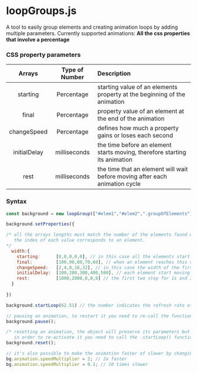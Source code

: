 # loopGroups.js

A tool to easily group elements and creating animation loops by adding multiple parameters.
Currently supported animations: **All the css properties that involve a percentage**


### CSS property parameters

| Arrays        |  Type of Number  |  Description                                                                  |
|:-------------:|:----------------:|:------------------------------------------------------------------------------|
| starting      |  Percentage      |  starting value of an elements property at the beginning of the animation     |
| final         |  Percentage      |  property value of an element at the end of the animation                     |
| changeSpeed   |  Percentage      |  defines how much a property gains or loses each second                       |
| initialDelay  |  milliseconds    |  the time before an element starts moving, therefore starting its animation   |
| rest          |  milliseconds    |  the time that an element will wait before moving after each animation cycle  | 

### Syntax

```javascript
const background = new loopGroup(["#elem1","#elem2",".groupOfElements"]);

background.setProperties({

/* all the arrays lengths must match the number of the elements found with their respective css queries and
   the index of each value corresponds to an element.
*/
  width:{
    starting:      [0,0,0,0,0], // in this case all the elements start with 0% width property
    final:         [100,90,80,70,60], // when an element reaches this value it will restart the animation loop
    changeSpeed:   [2,4,8,16,32], // in this case the width of the first element will gain 2% each second
    initialDelay:  [100,200,300,400,500], // each element start moving 100ms apart from each other
    rest:          [1000,2000,0,0,0] // the first two stop for 1s and 2s respectively after finishing one cycle of animation
  }
  
})

background.startLoop(62.51) // the number indicates the refresh rate of the animation

// pausing an animation, to restart it you need to re-call the function
background.pause();

/* resetting an animation, the object will preserve its parameters but 
   in order to re-activate it you need to call the .startLoop() function again */
background.reset();

// it's also possible to make the animation faster of slower by changing the speedMultiplier variable
bg.animation.speedMultiplier = 2; // 2x faster
bg.animation.speedMultiplier = 0.1; // 10 times slower
```
